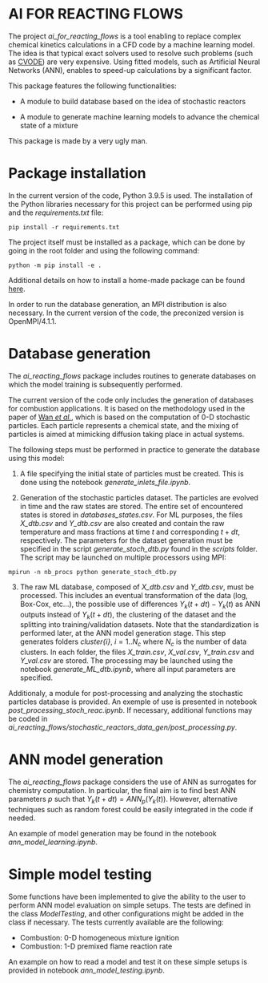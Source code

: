 AI FOR REACTING FLOWS
=====================

The project *ai_for_reacting_flows* is a tool enabling to replace complex chemical kinetics calculations in a CFD code by a machine learning model. The idea is that typical exact solvers used to resolve such problems (such as [CVODE](https://computing.llnl.gov/projects/sundials/cvode)) are very expensive. Using fitted models, such as Artificial Neural Networks (ANN), enables to speed-up calculations by a significant factor. 

This package features the following functionalities:

+ A module to build database based on the idea of stochastic reactors

+ A module to generate machine learning models to advance the chemical state of a mixture

This package is made by a very ugly man.

# Package installation

In the current version of the code, Python 3.9.5 is used. The installation of the Python libraries necessary for this project can be performed using pip and the *requirements.txt* file:

```
pip install -r requirements.txt
```

The project itself must be installed as a package, which can be done by going in the root folder and using the following command:

```
python -m pip install -e .
```

Additional details on how to install a home-made package can be found [here](https://realpython.com/python-import/#create-and-install-a-local-package).

In order to run the database generation, an MPI distribution is also necessary. In the current version of the code, the preconized version is OpenMPI/4.1.1.


# Database generation

The *ai_reacting_flows* package includes routines to generate databases on which the model training is subsequently performed. 

The current version of the code only includes the generation of databases for combustion applications. It is based on the methodology used in the paper of [Wan *et al.*](https://www.sciencedirect.com/science/article/pii/S0010218020302170), which is based on the computation of 0-D stochastic particles. Each particle represents a chemical state, and the mixing of particles is aimed at mimicking diffusion taking place in actual systems. 

The following steps must be performed in practice to generate the database using this model:

1. A file specifying the initial state of particles must be created. This is done using the notebook *generate_inlets_file.ipynb*. 

2. Generation of the stochastic particles dataset. The particles are evolved in time and the raw states are stored. The entire set of encountered states is stored in *databases_states.csv*. For ML purposes, the files *X_dtb.csv* and *Y_dtb.csv* are also created and contain the raw temperature and mass fractions at time $t$ and corresponding $t+dt$, respectively. The parameters for the dataset generation must be specified in the script *generate_stoch_dtb.py* found in the *scripts* folder. The script may be launched on multiple processors using MPI: 

```
mpirun -n nb_procs python generate_stoch_dtb.py
```

3. The raw ML database, composed of  *X_dtb.csv* and *Y_dtb.csv*, must be processed. This includes an eventual transformation of the data (log, Box-Cox, etc...), the possible use of differences $Y_k(t+dt)-Y_k(t)$ as ANN outputs instead of $Y_k(t+dt)$, the clustering of the dataset and the splitting into training/validation datasets. Note that the standardization is performed later, at the ANN model generation stage. This step generates folders *cluster{i}*, $i=1..N_c$ where $N_c$ is the number of data clusters. In each folder, the files *X_train.csv*, *X_val.csv*, *Y_train.csv* and *Y_val.csv* are stored. The processing may be launched using the notebook *generate_ML_dtb.ipynb*, where all input parameters are specified.

Additionaly, a module for post-processing and analyzing the stochastic particles database is provided. An exemple of use is presented in notebook *post_processing_stoch_reac.ipynb*. If necessary, additional functions may be coded in *ai_reacting_flows/stochastic_reactors_data_gen/post_processing.py*.


# ANN model generation

The *ai_reacting_flows* package considers the use of ANN as surrogates for chemistry computation. In particular, the final aim is to find best ANN parameters $p$ such that $Y_k(t+dt)=ANN_p(Y_k(t))$. However, alternative techniques such as random forest could be easily integrated in the code if needed.

An example of model generation may be found in the notebook *ann_model_learning.ipynb*. 


# Simple model testing

Some functions have been implemented to give the ability to the user to perform ANN model evaluation on simple setups. The tests are defined in the class *ModelTesting*, and other configurations might be added in the class if necessary. The tests currently available are the following:

+ Combustion: 0-D homogeneous mixture ignition
+ Combustion: 1-D premixed flame reaction rate

An example on how to read a model and test it on these simple setups is provided in notebook *ann_model_testing.ipynb*.


